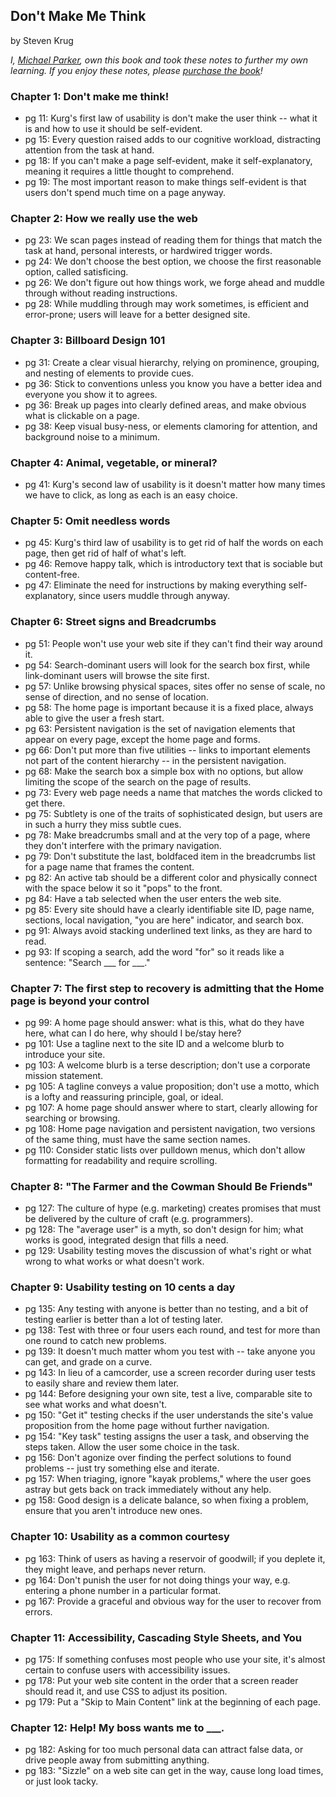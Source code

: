 ## Don't Make Me Think

by Steven Krug

*I, [Michael Parker](http://omgitsmgp.com/), own this book and took these notes to further my own learning. If you enjoy these notes, please [purchase the book](http://www.amazon.com/Dont-Make-Me-Think-Usability/dp/0321344758)!*

### Chapter 1: Don't make me think!
* pg 11: Kurg's first law of usability is don't make the user think -- what it is and how to use it should be self-evident.
* pg 15: Every question raised adds to our cognitive workload, distracting attention from the task at hand.
* pg 18: If you can't make a page self-evident, make it self-explanatory, meaning it requires a little thought to comprehend.
* pg 19: The most important reason to make things self-evident is that users don't spend much time on a page anyway.

### Chapter 2: How we really use the web
* pg 23: We scan pages instead of reading them for things that match the task at hand, personal interests, or hardwired trigger words.
* pg 24: We don't choose the best option, we choose the first reasonable option, called satisficing.
* pg 26: We don't figure out how things work, we forge ahead and muddle through without reading instructions.
* pg 28: While muddling through may work sometimes, is efficient and error-prone; users will leave for a better designed site.

### Chapter 3: Billboard Design 101
* pg 31: Create a clear visual hierarchy, relying on prominence, grouping, and nesting of elements to provide cues.
* pg 36: Stick to conventions unless you know you have a better idea and everyone you show it to agrees.
* pg 36: Break up pages into clearly defined areas, and make obvious what is clickable on a page.
* pg 38: Keep visual busy-ness, or elements clamoring for attention, and background noise to a minimum.

### Chapter 4: Animal, vegetable, or mineral?
* pg 41: Kurg's second law of usability is it doesn't matter how many times we have to click, as long as each is an easy choice.

### Chapter 5: Omit needless words
* pg 45: Kurg's third law of usability is to get rid of half the words on each page, then get rid of half of what's left.
* pg 46: Remove happy talk, which is introductory text that is sociable but content-free.
* pg 47: Eliminate the need for instructions by making everything self-explanatory, since users muddle through anyway.

### Chapter 6: Street signs and Breadcrumbs
* pg 51: People won't use your web site if they can't find their way around it.
* pg 54: Search-dominant users will look for the search box first, while link-dominant users will browse the site first.
* pg 57: Unlike browsing physical spaces, sites offer no sense of scale, no sense of direction, and no sense of location.
* pg 58: The home page is important because it is a fixed place, always able to give the user a fresh start.
* pg 63: Persistent navigation is the set of navigation elements that appear on every page, except the home page and forms.
* pg 66: Don't put more than five utilities -- links to important elements not part of the content hierarchy -- in the persistent navigation.
* pg 68: Make the search box a simple box with no options, but allow limiting the scope of the search on the page of results.
* pg 73: Every web page needs a name that matches the words clicked to get there.
* pg 75: Subtlety is one of the traits of sophisticated design, but users are in such a hurry they miss subtle cues.
* pg 78: Make breadcrumbs small and at the very top of a page, where they don't interfere with the primary navigation.
* pg 79: Don't substitute the last, boldfaced item in the breadcrumbs list for a page name that frames the content.
* pg 82: An active tab should be a different color and physically connect with the space below it so it "pops" to the front.
* pg 84: Have a tab selected when the user enters the web site.
* pg 85: Every site should have a clearly identifiable site ID, page name, sections, local navigation, "you are here" indicator, and search box.
* pg 91: Always avoid stacking underlined text links, as they are hard to read.
* pg 93: If scoping a search, add the word "for" so it reads like a sentence: "Search ___ for ___."

### Chapter 7: The first step to recovery is admitting that the Home page is beyond your control
* pg 99: A home page should answer: what is this, what do they have here, what can I do here, why should I be/stay here?
* pg 101: Use a tagline next to the site ID and a welcome blurb to introduce your site.
* pg 103: A welcome blurb is a terse description; don't use a corporate mission statement.
* pg 105: A tagline conveys a value proposition; don't use a motto, which is a lofty and reassuring principle, goal, or ideal.
* pg 107: A home page should answer where to start, clearly allowing for searching or browsing.
* pg 108: Home page navigation and persistent navigation, two versions of the same thing, must have the same section names.
* pg 110: Consider static lists over pulldown menus, which don't allow formatting for readability and require scrolling.

### Chapter 8: "The Farmer and the Cowman Should Be Friends"
* pg 127: The culture of hype (e.g. marketing) creates promises that must be delivered by the culture of craft (e.g. programmers).
* pg 128: The "average user" is a myth, so don't design for him; what works is good, integrated design that fills a need.
* pg 129: Usability testing moves the discussion of what's right or what wrong to what works or what doesn't work.

### Chapter 9: Usability testing on 10 cents a day
* pg 135: Any testing with anyone is better than no testing, and a bit of testing earlier is better than a lot of testing later.
* pg 138: Test with three or four users each round, and test for more than one round to catch new problems.
* pg 139: It doesn't much matter whom you test with -- take anyone you can get, and grade on a curve.
* pg 143: In lieu of a camcorder, use a screen recorder during user tests to easily share and review them later.
* pg 144: Before designing your own site, test a live, comparable site to see what works and what doesn't.
* pg 150: "Get it" testing checks if the user understands the site's value proposition from the home page without further navigation.
* pg 154: "Key task" testing assigns the user a task, and observing the steps taken. Allow the user some choice in the task.
* pg 156: Don't agonize over finding the perfect solutions to found problems -- just try something else and iterate.
* pg 157: When triaging, ignore "kayak problems," where the user goes astray but gets back on track immediately without any help.
* pg 158: Good design is a delicate balance, so when fixing a problem, ensure that you aren't introduce new ones.

### Chapter 10: Usability as a common courtesy
* pg 163: Think of users as having a reservoir of goodwill; if you deplete it, they might leave, and perhaps never return.
* pg 164: Don't punish the user for not doing things your way, e.g. entering a phone number in a particular format.
* pg 167: Provide a graceful and obvious way for the user to recover from errors.

### Chapter 11: Accessibility, Cascading Style Sheets, and You
* pg 175: If something confuses most people who use your site, it's almost certain to confuse users with accessibility issues.
* pg 178: Put your web site content in the order that a screen reader should read it, and use CSS to adjust its position.
* pg 179: Put a "Skip to Main Content" link at the beginning of each page.

### Chapter 12: Help! My boss wants me to ___.
* pg 182: Asking for too much personal data can attract false data, or drive people away from submitting anything.
* pg 183: "Sizzle" on a web site can get in the way, cause long load times, or just look tacky.

